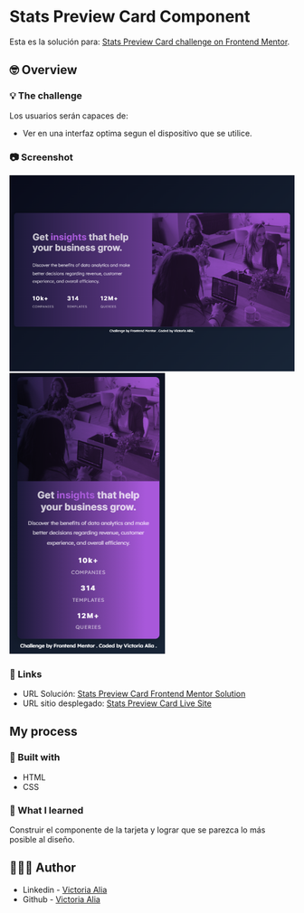 # Stats Preview Card Component

Esta es la solución para: [Stats Preview Card challenge on Frontend Mentor](https://www.frontendmentor.io/challenges/stats-preview-card-component-8JqbgoU62/hub/stats-preview-card-Efr1_gJtm7).

## 🤓 Overview

### 💡 The challenge

Los usuarios serán capaces de:

- Ver en una interfaz optima segun el dispositivo que se utilice.


### 📷 Screenshot

![Diseño escritorio](https://github.com/victoriaalia/stats-preview-card/blob/main/screenshot%20desktop.png)
![Diseño movil](https://github.com/victoriaalia/stats-preview-card/blob/main/screenshot%20mobile.png)

### 🙆 Links

- URL Solución: [Stats Preview Card Frontend Mentor Solution](https://github.com/victoriaalia/stats-preview-card)
- URL sitio desplegado: [Stats Preview Card Live Site](https://stats-preview-card-pink.vercel.app/)

## My process

### 👷 Built with

- HTML
- CSS

### 🤔 What I learned

Construir el componente de la tarjeta y lograr que se parezca lo más posible al diseño.


## 👩🏻‍💻 Author

- Linkedin - [Victoria Alia](https://www.linkedin.com/in/maria-victoria-alia-a79682206/)
- Github - [Victoria Alia](https://github.com/victoriaalia)
